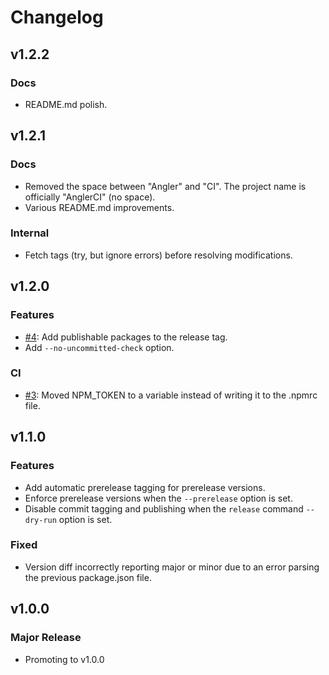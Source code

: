 # Changelog

## v1.2.2

### Docs

- README.md polish.

## v1.2.1

### Docs

- Removed the space between "Angler" and "CI". The project name is officially "AnglerCI" (no space).
- Various README.md improvements.

### Internal

- Fetch tags (try, but ignore errors) before resolving modifications.

## v1.2.0

### Features

- [#4](https://github.com/Shakeskeyboarde/anglerci/issues/4): Add publishable packages to the release tag.
- Add `--no-uncommitted-check` option.

### CI

- [#3](https://github.com/Shakeskeyboarde/anglerci/issues/3): Moved NPM_TOKEN to a variable instead of writing it to the .npmrc file.

## v1.1.0

### Features

- Add automatic prerelease tagging for prerelease versions.
- Enforce prerelease versions when the `--prerelease` option is set.
- Disable commit tagging and publishing when the `release` command `--dry-run` option is set.

### Fixed

- Version diff incorrectly reporting major or minor due to an error parsing the previous package.json file.

## v1.0.0

### Major Release

- Promoting to v1.0.0
